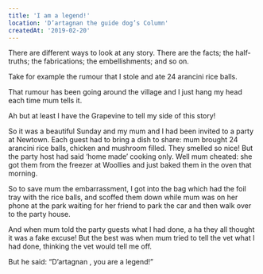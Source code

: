 ```yaml
---
title: 'I am a legend!'
location: 'D’artagnan the guide dog’s Column'
createdAt: '2019-02-20'
---
```

There are different ways to look at any story. There are the facts; the half-truths; the fabrications; the embellishments; and so on.

Take for example the rumour that I stole and ate 24 arancini rice balls.

That rumour has been going around the village and I just hang my head each time mum tells it.

Ah but at least I have the Grapevine to tell my side of this story!

So it was a beautiful Sunday and my mum and I had been invited to a party at Newtown. Each guest had to bring a dish to share: mum brought 24 arancini rice balls, chicken and mushroom filled. They smelled so nice! But the party host had said ‘home made’ cooking only. Well mum cheated: she got them from the freezer at Woollies and just baked them in the oven that morning.

So to save mum the embarrassment, I got into the bag which had the foil tray with the rice balls, and scoffed them down while mum was on her phone at the park waiting for her friend to park the car and then walk over to the party house.

And when mum told the party guests what I had done, a ha they all thought it was a fake excuse! But the best was when mum tried to tell the vet what I had done, thinking the vet would tell me off.

But he said: “D’artagnan , you are a legend!”
